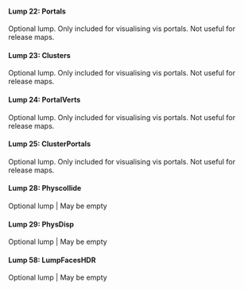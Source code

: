 

#### Lump 22: Portals
Optional lump. Only included for visualising vis portals. Not useful for release maps.

#### Lump 23: Clusters
Optional lump. Only included for visualising vis portals. Not useful for release maps.

#### Lump 24: PortalVerts
Optional lump. Only included for visualising vis portals. Not useful for release maps.

#### Lump 25: ClusterPortals
Optional lump. Only included for visualising vis portals. Not useful for release maps.

#### Lump 28: Physcollide
Optional lump | May be empty

#### Lump 29: PhysDisp
Optional lump | May be empty

#### Lump 58: LumpFacesHDR
Optional lump | May be empty



